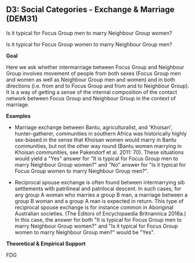 
## D3: Social Categories - Exchange & Marriage (DEM31)

Is it typical for Focus Group men to marry Neighbour Group women?

Is it typical for Focus Group women to marry Neighbour Group men?



**Goal**

Here we ask whether intermarriage between Focus Group and Neighbour Group involves movement of people from both sexes (Focus Group men and women as well as Neighbour Group men and women) and in both directions (i.e. from and to Focus Group and from and to Neighbour Group). It is a way of getting a sense of the internal composition of the contact network between Focus Group and Neighbour Group in the context of marriage.



**Examples**

- Marriage exchange between Bantu, agriculturalist, and 'Khoisan', hunter-gatherer, communities in southern Africa was historically highly sex-biased in the sense that Khoisan women would marry in Bantu communities, but not the other way round (Bantu women marrying in Khoisan communities, see Pakendorf et al. 2011: 70). These situations would yield a "Yes" answer for "It is typical for Focus Group men to marry Neighbour Group women?" and "No" answer for "Is it typical for Focus Group women to marry Neighbour Group men?".


- Reciprocal spouse exchange is often found between intermarrying sib settlements with patrilineal and patrilocal descent. In such cases, for any group A woman who marries a group B man, a marriage between a group B woman and a group A man is expected in return. This type of reciprocal spouse exchange is for instance common in Aboriginal Australian societies. (The Editors of Encyclopaedia Britnannica 2016a.) In this case, the answer for both "It is typical for Focus Group men to marry Neighbour Group women?" and "Is it typical for Focus Group women to marry Neighbour Group men?" would be "Yes".




**Theoretical & Empirical Support**



FDG
